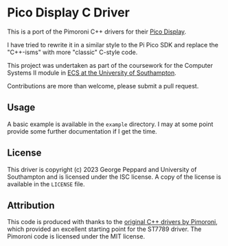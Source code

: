 # Pico Display C Driver

This is a port of the Pimoroni C++ drivers for their [Pico Display](https://shop.pimoroni.com/products/pico-display-pack).

I have tried to rewrite it in a similar style to the Pi Pico SDK and replace the "C++-isms" with more "classic" C-style
code.

This project was undertaken as part of the coursework for the Computer Systems II module in
[ECS at the University of Southampton](https://ecs.soton.ac.uk).

Contributions are more than welcome, please submit a pull request.

## Usage

A basic example is available in the `example` directory. I may at some point provide some further documentation if I get
the time.

## License

This driver is copyright (c) 2023 George Peppard and University of Southampton and is licensed under the ISC license. A
copy of the license is available in the `LICENSE` file.

## Attribution

This code is produced with thanks to the [original C++ drivers by Pimoroni](https://github.com/pimoroni/pimoroni-pico),
which provided an excellent starting point for the ST7789 driver. The Pimoroni code is licensed under the MIT license.
